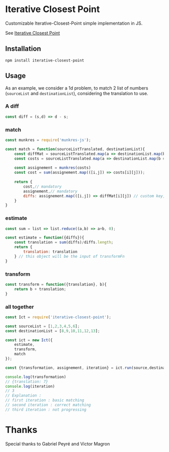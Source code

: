 # Iterative Closest Point

Customizable Iterative-Closest-Point simple implementation in JS.

See [Iterative Closest Point](https://en.wikipedia.org/wiki/Iterative_closest_point)

## Installation

```
npm install iterative-closest-point
```

## Usage

As an example, we consider a 1d problem, to match 2 list of numbers (`sourceList` and `destinationList`), considering the translation to use.

### A diff

```js
const diff = (s,d) => d - s;
```

### match

```js
const munkres = require('munkres-js');

const match = function(sourceListTranslated, destinationList){
	const diffMat = sourceListTranslated.map(a => destinationList.map(b => diff(a,b)))
	const costs = sourceListTranslated.map(a => destinationList.map(b => Math.abs(diff(a,b))))
	
	const assignement = munkres(costs)
	const cost = sum(assignement.map(([i,j]) => costs[i][j]));
	
	return {
		cost,// mandatory
		assignement,// mandatory
		diffs: assignement.map(([i,j]) => diffMat[i][j]) // custom key, we reuse it in estimate
	}
}
```

### estimate

```js
const sum = list => list.reduce((a,b) => a+b, 0);

const estimate = function({diffs}){
	const translation = sum(diffs)/diffs.length;
	return {
		translation: translation
	} // this object will be the input of transformFn
}
```

### transform

```js
const transform = function({translation}, b){
	return b + translation;
}
```
### all together

```js
const Ict = require('iterative-closest-point');

const sourceList = [1,2,3,4,5,6];
const destinationList = [8,9,10,11,12,13];

const ict = new Ict({
	estimate,
	transform,
	match
});

const {transformation, assignement, iteration} = ict.run(source,destination);

console.log(transformation)
// {translation: 7}
console.log(iteration)
// 3
// Explanation : 
// first iteration : basic matching
// second iteration : correct matching
// third iteration : not progressing
```

# Thanks

Special thanks to Gabriel Peyré and Victor Magron
